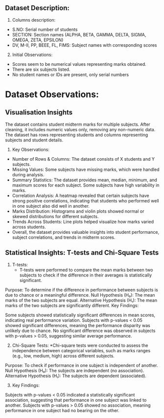 ## Dataset Description:
1. Columns description:
* S.NO: Serial number of students
* SECTION: Section names (ALPHA, BETA, GAMMA, DELTA, SIGMA, OMEGA, ZETA, EPSILON)
* DV, M-II, PP, BEEE, FL, FIMS: Subject names with corresponding scores
2. Initial Observations:
* Scores seem to be numerical values representing marks obtained.
* There are six subjects listed.
* No student names or IDs are present, only serial numbers

# Dataset Observations:
## Visualisation Insights
The dataset contains student midterm marks for multiple subjects. After cleaning, it includes numeric values only, removing any non-numeric data. The dataset has rows representing students and columns representing subjects and student details.

1. Key Observations:
* Number of Rows & Columns: The dataset consists of X students and Y subjects.
* Missing Values: Some subjects have missing marks, which were handled during analysis.
* Summary Statistics: The dataset provides mean, median, minimum, and maximum scores for each subject. Some subjects have high variability in marks.
* Correlation Analysis: A heatmap revealed that certain subjects have strong positive correlations, indicating that students who performed well in one subject also did well in another.
* Marks Distribution: Histograms and violin plots showed normal or skewed distributions for different subjects.
* Trends Across Students: Line plots helped visualize how marks varied across students.
* Overall, the dataset provides valuable insights into student performance, subject correlations, and trends in midterm scores.

## Statistical Insights: T-tests and Chi-Square Tests
1. T-tests:
    * T-tests were performed to compare the mean marks between two subjects to check if the difference in their averages is   statistically significant.

Purpose: To determine if the difference in performance between subjects is due to chance or a meaningful difference.
Null Hypothesis (H₀): The mean marks of the two subjects are equal.
Alternative Hypothesis (H₁): The mean marks of the two subjects are significantly different.
Key Findings:

Some subjects showed statistically significant differences in mean scores, indicating real performance variation.
Subjects with p-values < 0.05 showed significant differences, meaning the performance disparity was unlikely due to chance.
No significant difference was observed in subjects with p-values > 0.05, suggesting similar average performance.

2. Chi-Square Tests:
        *Chi-square tests were conducted to assess the independence between categorical variables, such as marks ranges (e.g., low, medium, high) across different subjects.

Purpose: To check if performance in one subject is independent of another.
Null Hypothesis (H₀): The subjects are independent (no association).
Alternative Hypothesis (H₁): The subjects are dependent (associated).

3. Key Findings:

Subjects with p-values < 0.05 indicated a statistically significant association, suggesting that performance in one subject was linked to another.
Subjects with p-values > 0.05 showed no association, meaning performance in one subject had no bearing on the other.
